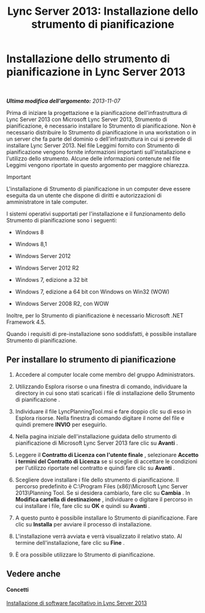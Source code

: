 ﻿---
title: 'Lync Server 2013: Installazione dello strumento di pianificazione'
TOCTitle: Installazione dello strumento di pianificazione
ms:assetid: ebdc9e26-4b22-4b02-85b9-7462bcfe7c93
ms:mtpsurl: https://technet.microsoft.com/it-it/library/Gg615046(v=OCS.15)
ms:contentKeyID: 52062467
ms.date: 08/24/2015
mtps_version: v=OCS.15
ms.translationtype: HT
---

# Installazione dello strumento di pianificazione in Lync Server 2013

 

_**Ultima modifica dell'argomento:** 2013-11-07_

Prima di iniziare la progettazione e la pianificazione dell'infrastruttura di Lync Server 2013 con Microsoft Lync Server 2013, Strumento di pianificazione, è necessario installare lo Strumento di pianificazione. Non è necessario distribuire lo Strumento di pianificazione in una workstation o in un server che fa parte del dominio o dell'infrastruttura in cui si prevede di installare Lync Server 2013. Nel file Leggimi fornito con Strumento di pianificazione vengono fornite informazioni importanti sull'installazione e l'utilizzo dello strumento. Alcune delle informazioni contenute nel file Leggimi vengono riportate in questo argomento per maggiore chiarezza.

> [!important]  
> L'installazione di Strumento di pianificazione in un computer deve essere eseguita da un utente che dispone di diritti e autorizzazioni di amministratore in tale computer.

I sistemi operativi supportati per l'installazione e il funzionamento dello Strumento di pianificazione sono i seguenti:

  - Windows 8

  - Windows 8,1

  - Windows Server 2012

  - Windows Server 2012 R2

  - Windows 7, edizione a 32 bit

  - Windows 7, edizione a 64 bit con Windows on Win32 (WOW)

  - Windows Server 2008 R2, con WOW

Inoltre, per lo Strumento di pianificazione è necessario Microsoft .NET Framework 4.5.

Quando i requisiti di pre-installazione sono soddisfatti, è possibile installare Strumento di pianificazione.

## Per installare lo strumento di pianificazione

1.  Accedere al computer locale come membro del gruppo Administrators.

2.  Utilizzando Esplora risorse o una finestra di comando, individuare la directory in cui sono stati scaricati i file di installazione dello Strumento di pianificazione .

3.  Individuare il file LyncPlanningTool.msi e fare doppio clic su di esso in Esplora risorse. Nella finestra di comando digitare il nome del file e quindi premere **INVIO** per eseguirlo.

4.  Nella pagina iniziale dell'installazione guidata dello strumento di pianificazione di Microsoft Lync Server 2013 fare clic su **Avanti** .

5.  Leggere il **Contratto di Licenza con l'utente finale** , selezionare **Accetto i termini del Contratto di Licenza** se si sceglie di accettare le condizioni per l'utilizzo riportate nel contratto e quindi fare clic su **Avanti** .

6.  Scegliere dove installare i file dello strumento di pianificazione. Il percorso predefinito è C:\\Program Files (x86)\\Microsoft Lync Server 2013\\Planning Tool. Se si desidera cambiarlo, fare clic su **Cambia** . In **Modifica cartella di destinazione** , individuare o digitare il percorso in cui installare i file, fare clic su **OK** e quindi su **Avanti** .

7.  A questo punto è possibile installare lo Strumento di pianificazione. Fare clic su **Installa** per avviare il processo di installazione.

8.  L'installazione verrà avviata e verrà visualizzato il relativo stato. Al termine dell'installazione, fare clic su **Fine** .

9.  È ora possibile utilizzare lo Strumento di pianificazione.

## Vedere anche

#### Concetti

[Installazione di software facoltativo in Lync Server 2013](lync-server-2013-installing-optional-software.md)

